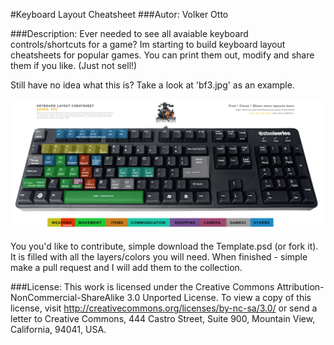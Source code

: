 #Keyboard Layout Cheatsheet
###Autor: Volker Otto


###Description:
Ever needed to see all avaiable keyboard controls/shortcuts for a game?
Im starting to build keyboard layout cheatsheets for popular games. You can print them out, modify and share them if you like. (Just not sell!)

Still have no idea what this is? Take a look at 'bf3.jpg' as an example.

![bf3 keyboard cheatsheet](https://github.com/l4ci/Keyboard-Layout-Cheatsheet/raw/master/BF3.jpg "BF3 Keyboard Cheatsheet")

You you'd like to contribute, simple download the Template.psd (or fork it). It is filled with all the layers/colors you will need. When finished - simple make a pull request and I will add them to the collection.

###License:
This work is licensed under the Creative Commons Attribution-NonCommercial-ShareAlike 3.0 Unported License. To view a copy of this license, visit http://creativecommons.org/licenses/by-nc-sa/3.0/ or send a letter to Creative Commons, 444 Castro Street, Suite 900, Mountain View, California, 94041, USA.

